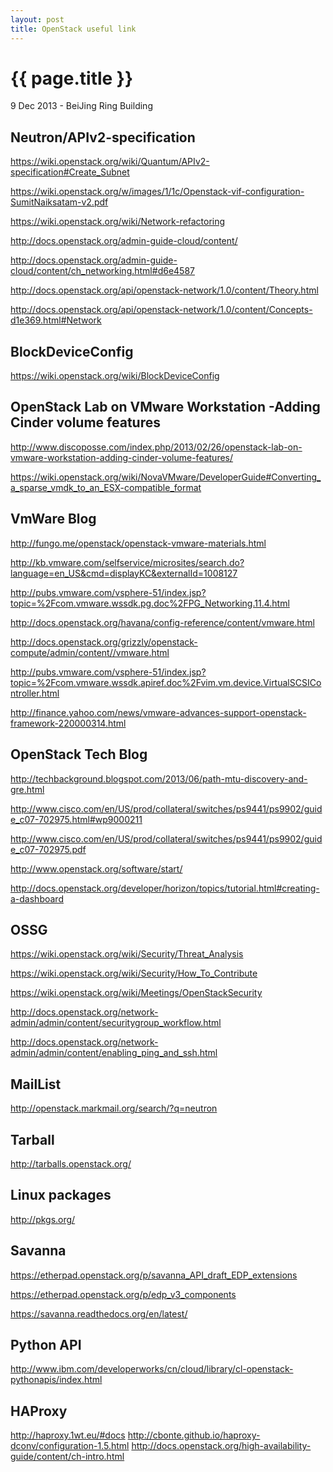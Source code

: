 ```yaml
---
layout: post
title: OpenStack useful link
---
```


{{ page.title }}
================

<p class="meta">9 Dec 2013 - BeiJing Ring Building</p>

Neutron/APIv2-specification
---------------------------

<https://wiki.openstack.org/wiki/Quantum/APIv2-specification#Create_Subnet>

<https://wiki.openstack.org/w/images/1/1c/Openstack-vif-configuration-SumitNaiksatam-v2.pdf>

<https://wiki.openstack.org/wiki/Network-refactoring>

<http://docs.openstack.org/admin-guide-cloud/content/>

<http://docs.openstack.org/admin-guide-cloud/content/ch_networking.html#d6e4587>

<http://docs.openstack.org/api/openstack-network/1.0/content/Theory.html>

<http://docs.openstack.org/api/openstack-network/1.0/content/Concepts-d1e369.html#Network>

BlockDeviceConfig
-----------------

<https://wiki.openstack.org/wiki/BlockDeviceConfig>


OpenStack Lab on VMware Workstation -Adding Cinder volume features
------------------------------------------------------------------

<http://www.discoposse.com/index.php/2013/02/26/openstack-lab-on-vmware-workstation-adding-cinder-volume-features/>

<https://wiki.openstack.org/wiki/NovaVMware/DeveloperGuide#Converting_a_sparse_vmdk_to_an_ESX-compatible_format>

VmWare Blog
-----------

<http://fungo.me/openstack/openstack-vmware-materials.html>

<http://kb.vmware.com/selfservice/microsites/search.do?language=en_US&cmd=displayKC&externalId=1008127>

<http://pubs.vmware.com/vsphere-51/index.jsp?topic=%2Fcom.vmware.wssdk.pg.doc%2FPG_Networking.11.4.html>

<http://docs.openstack.org/havana/config-reference/content/vmware.html>

<http://docs.openstack.org/grizzly/openstack-compute/admin/content//vmware.html>

<http://pubs.vmware.com/vsphere-51/index.jsp?topic=%2Fcom.vmware.wssdk.apiref.doc%2Fvim.vm.device.VirtualSCSIController.html>

<http://finance.yahoo.com/news/vmware-advances-support-openstack-framework-220000314.html>

OpenStack Tech Blog
-------------------

<http://techbackground.blogspot.com/2013/06/path-mtu-discovery-and-gre.html>

<http://www.cisco.com/en/US/prod/collateral/switches/ps9441/ps9902/guide_c07-702975.html#wp9000211>

<http://www.cisco.com/en/US/prod/collateral/switches/ps9441/ps9902/guide_c07-702975.pdf>

<http://www.openstack.org/software/start/>

<http://docs.openstack.org/developer/horizon/topics/tutorial.html#creating-a-dashboard>

OSSG
----

<https://wiki.openstack.org/wiki/Security/Threat_Analysis>

<https://wiki.openstack.org/wiki/Security/How_To_Contribute>

<https://wiki.openstack.org/wiki/Meetings/OpenStackSecurity>

<http://docs.openstack.org/network-admin/admin/content/securitygroup_workflow.html>

<http://docs.openstack.org/network-admin/admin/content/enabling_ping_and_ssh.html>

MailList
--------

<http://openstack.markmail.org/search/?q=neutron>

Tarball
-------

<http://tarballs.openstack.org/>

Linux packages
--------------

<http://pkgs.org/>

Savanna
-------

<https://etherpad.openstack.org/p/savanna_API_draft_EDP_extensions>

<https://etherpad.openstack.org/p/edp_v3_components>

<https://savanna.readthedocs.org/en/latest/>

Python API
----------

<http://www.ibm.com/developerworks/cn/cloud/library/cl-openstack-pythonapis/index.html>

HAProxy
-------

<http://haproxy.1wt.eu/#docs>
<http://cbonte.github.io/haproxy-dconv/configuration-1.5.html>
<http://docs.openstack.org/high-availability-guide/content/ch-intro.html>

